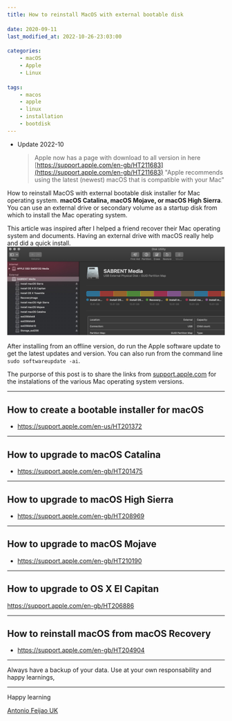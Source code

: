 ```yaml
---
title: How to reinstall MacOS with external bootable disk

date: 2020-09-11
last_modified_at: 2022-10-26-23:03:00

categories:
    - macOS
    - Apple
    - Linux

tags:
    - macos
    - apple
    - linux
    - installation
    - bootdisk
---
```


* Update 2022-10
    > Apple now has a page with download to all version in here [https://support.apple.com/en-gb/HT211683](https://support.apple.com/en-gb/HT211683)
    > "Apple recommends using the latest (newest) macOS that is compatible with your Mac"


How to reinstall MacOS with external bootable disk installer for Mac operating system. **macOS Catalina, macOS Mojave, or macOS High Sierra**. You can use an external drive or secondary volume as a startup disk from which to install the Mac operating system.

This article was inspired after I helped a friend recover their Mac operating system and documents. Having an external drive with macOS really help and did a quick install. ![external-disk-with-various-macOS-versions](/assets/images/external-disk-with-various-macOS-versions.jpg "external-disk-with-various-macOS-versions")


After installing from an offline version, do run the Apple software update to get the latest updates and version. You can also run from the command line `sudo softwareupdate -ai`.


The purporse of this post is to share the links from [support.apple.com](https://support.apple.com/) for the instalations of the various Mac operating system versions.

---

## How to create a bootable installer for macOS

* <https://support.apple.com/en-us/HT201372>

---

## How to upgrade to macOS Catalina

* <https://support.apple.com/en-gb/HT201475>

---

## How to upgrade to macOS High Sierra

* <https://support.apple.com/en-gb/HT208969>

---

## How to upgrade to macOS Mojave

* https://support.apple.com/en-gb/HT210190

---

## How to upgrade to OS X El Capitan

<https://support.apple.com/en-gb/HT206886>

---

## How to reinstall macOS from macOS Recovery

* <https://support.apple.com/en-gb/HT204904>

---


Always have a backup of your data. Use at your own responsability and happy learnings,


---

Happy learning

[Antonio Feijao UK](https://antonio.cloud)

